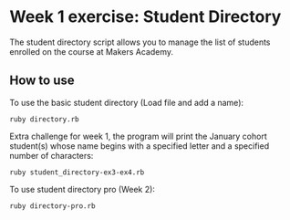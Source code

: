 Week 1 exercise: Student Directory
=================

The student directory script allows you to manage the list of students enrolled on the course at Makers Academy. 

How to use
-----------
To use the basic student directory (Load file and add a name):
```shell
ruby directory.rb
```

Extra challenge for week 1, the program will print the January cohort student(s) whose name begins with a specified letter and a specified number of characters:
```shell
ruby student_directory-ex3-ex4.rb
```

To use student directory pro (Week 2):
```shell
ruby directory-pro.rb
```
